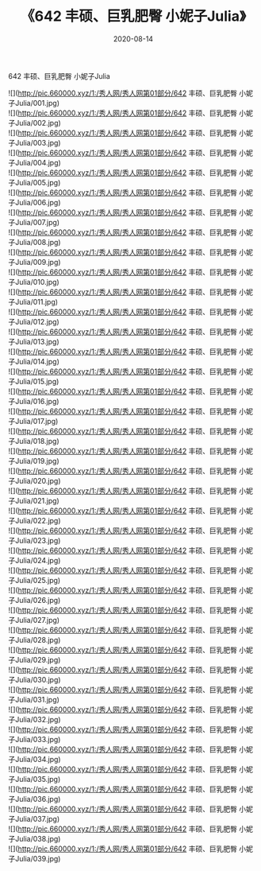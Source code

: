 ﻿---
layout: post
title:  《642 丰硕、巨乳肥臀 小妮子Julia》
date:   2020-08-14
img: http://pic.660000.xyz/1:/秀人网/秀人网第01部分/642 丰硕、巨乳肥臀 小妮子Julia/000.jpg
categories: [美女, 清纯, 唯美]
---

642 丰硕、巨乳肥臀 小妮子Julia

  ![](http://pic.660000.xyz/1:/秀人网/秀人网第01部分/642 丰硕、巨乳肥臀 小妮子Julia/001.jpg) <br> ![](http://pic.660000.xyz/1:/秀人网/秀人网第01部分/642 丰硕、巨乳肥臀 小妮子Julia/002.jpg) <br> ![](http://pic.660000.xyz/1:/秀人网/秀人网第01部分/642 丰硕、巨乳肥臀 小妮子Julia/003.jpg) <br> ![](http://pic.660000.xyz/1:/秀人网/秀人网第01部分/642 丰硕、巨乳肥臀 小妮子Julia/004.jpg) <br> ![](http://pic.660000.xyz/1:/秀人网/秀人网第01部分/642 丰硕、巨乳肥臀 小妮子Julia/005.jpg) <br> ![](http://pic.660000.xyz/1:/秀人网/秀人网第01部分/642 丰硕、巨乳肥臀 小妮子Julia/006.jpg) <br> ![](http://pic.660000.xyz/1:/秀人网/秀人网第01部分/642 丰硕、巨乳肥臀 小妮子Julia/007.jpg) <br> ![](http://pic.660000.xyz/1:/秀人网/秀人网第01部分/642 丰硕、巨乳肥臀 小妮子Julia/008.jpg) <br> ![](http://pic.660000.xyz/1:/秀人网/秀人网第01部分/642 丰硕、巨乳肥臀 小妮子Julia/009.jpg) <br> ![](http://pic.660000.xyz/1:/秀人网/秀人网第01部分/642 丰硕、巨乳肥臀 小妮子Julia/010.jpg) <br> ![](http://pic.660000.xyz/1:/秀人网/秀人网第01部分/642 丰硕、巨乳肥臀 小妮子Julia/011.jpg) <br> ![](http://pic.660000.xyz/1:/秀人网/秀人网第01部分/642 丰硕、巨乳肥臀 小妮子Julia/012.jpg) <br> ![](http://pic.660000.xyz/1:/秀人网/秀人网第01部分/642 丰硕、巨乳肥臀 小妮子Julia/013.jpg) <br> ![](http://pic.660000.xyz/1:/秀人网/秀人网第01部分/642 丰硕、巨乳肥臀 小妮子Julia/014.jpg) <br> ![](http://pic.660000.xyz/1:/秀人网/秀人网第01部分/642 丰硕、巨乳肥臀 小妮子Julia/015.jpg) <br> ![](http://pic.660000.xyz/1:/秀人网/秀人网第01部分/642 丰硕、巨乳肥臀 小妮子Julia/016.jpg) <br> ![](http://pic.660000.xyz/1:/秀人网/秀人网第01部分/642 丰硕、巨乳肥臀 小妮子Julia/017.jpg) <br> ![](http://pic.660000.xyz/1:/秀人网/秀人网第01部分/642 丰硕、巨乳肥臀 小妮子Julia/018.jpg) <br> ![](http://pic.660000.xyz/1:/秀人网/秀人网第01部分/642 丰硕、巨乳肥臀 小妮子Julia/019.jpg) <br> ![](http://pic.660000.xyz/1:/秀人网/秀人网第01部分/642 丰硕、巨乳肥臀 小妮子Julia/020.jpg) <br> ![](http://pic.660000.xyz/1:/秀人网/秀人网第01部分/642 丰硕、巨乳肥臀 小妮子Julia/021.jpg) <br> ![](http://pic.660000.xyz/1:/秀人网/秀人网第01部分/642 丰硕、巨乳肥臀 小妮子Julia/022.jpg) <br> ![](http://pic.660000.xyz/1:/秀人网/秀人网第01部分/642 丰硕、巨乳肥臀 小妮子Julia/023.jpg) <br> ![](http://pic.660000.xyz/1:/秀人网/秀人网第01部分/642 丰硕、巨乳肥臀 小妮子Julia/024.jpg) <br> ![](http://pic.660000.xyz/1:/秀人网/秀人网第01部分/642 丰硕、巨乳肥臀 小妮子Julia/025.jpg) <br> ![](http://pic.660000.xyz/1:/秀人网/秀人网第01部分/642 丰硕、巨乳肥臀 小妮子Julia/026.jpg) <br> ![](http://pic.660000.xyz/1:/秀人网/秀人网第01部分/642 丰硕、巨乳肥臀 小妮子Julia/027.jpg) <br> ![](http://pic.660000.xyz/1:/秀人网/秀人网第01部分/642 丰硕、巨乳肥臀 小妮子Julia/028.jpg) <br> ![](http://pic.660000.xyz/1:/秀人网/秀人网第01部分/642 丰硕、巨乳肥臀 小妮子Julia/029.jpg) <br> ![](http://pic.660000.xyz/1:/秀人网/秀人网第01部分/642 丰硕、巨乳肥臀 小妮子Julia/030.jpg) <br> ![](http://pic.660000.xyz/1:/秀人网/秀人网第01部分/642 丰硕、巨乳肥臀 小妮子Julia/031.jpg) <br> ![](http://pic.660000.xyz/1:/秀人网/秀人网第01部分/642 丰硕、巨乳肥臀 小妮子Julia/032.jpg) <br> ![](http://pic.660000.xyz/1:/秀人网/秀人网第01部分/642 丰硕、巨乳肥臀 小妮子Julia/033.jpg) <br> ![](http://pic.660000.xyz/1:/秀人网/秀人网第01部分/642 丰硕、巨乳肥臀 小妮子Julia/034.jpg) <br> ![](http://pic.660000.xyz/1:/秀人网/秀人网第01部分/642 丰硕、巨乳肥臀 小妮子Julia/035.jpg) <br> ![](http://pic.660000.xyz/1:/秀人网/秀人网第01部分/642 丰硕、巨乳肥臀 小妮子Julia/036.jpg) <br> ![](http://pic.660000.xyz/1:/秀人网/秀人网第01部分/642 丰硕、巨乳肥臀 小妮子Julia/037.jpg) <br> ![](http://pic.660000.xyz/1:/秀人网/秀人网第01部分/642 丰硕、巨乳肥臀 小妮子Julia/038.jpg) <br> ![](http://pic.660000.xyz/1:/秀人网/秀人网第01部分/642 丰硕、巨乳肥臀 小妮子Julia/039.jpg) <br>